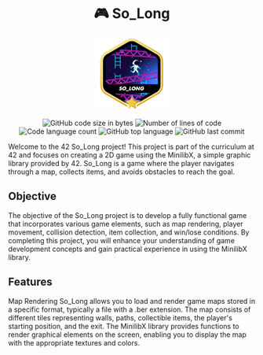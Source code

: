 <div align="center">

<h1 align="center">
	🎮 So_Long
</h1>

<a href="https://github.com/simon-zerisenay/42_So_Long">![42 Badge](https://github.com/mcombeau/mcombeau/blob/main/42_badges/so_longm.png)</a>

</div>

<p align="center">
	<img alt="GitHub code size in bytes" src="https://img.shields.io/github/languages/code-size/imafancydev/so_Long?color=lightblue" />
	<img alt="Number of lines of code" src="https://img.shields.io/tokei/lines/github/imafancydev/so_Long?color=critical" />
	<img alt="Code language count" src="https://img.shields.io/github/languages/count/imafancydev/so_Long?color=yellow" />
	<img alt="GitHub top language" src="https://img.shields.io/github/languages/top/imafancydev/so_Long?color=blue" />
	<img alt="GitHub last commit" src="https://img.shields.io/github/last-commit/imafancydev/so_Long?color=green" />
</p>

Welcome to the 42 So_Long project! This project is part of the curriculum at 42 and focuses on creating a 2D game using the MinilibX, a simple graphic library provided by 42. So_Long is a game where the player navigates through a map, collects items, and avoids obstacles to reach the goal.

<h2>Objective</h2>
The objective of the So_Long project is to develop a fully functional game that incorporates various game elements, such as map rendering, player movement, collision detection, item collection, and win/lose conditions. By completing this project, you will enhance your understanding of game development concepts and gain practical experience in using the MinilibX library.

<h2>Features</h2>
Map Rendering
So_Long allows you to load and render game maps stored in a specific format, typically a file with a .ber extension. The map consists of different tiles representing walls, paths, collectible items, the player's starting position, and the exit. The MinilibX library provides functions to render graphical elements on the screen, enabling you to display the map with the appropriate textures and colors.

